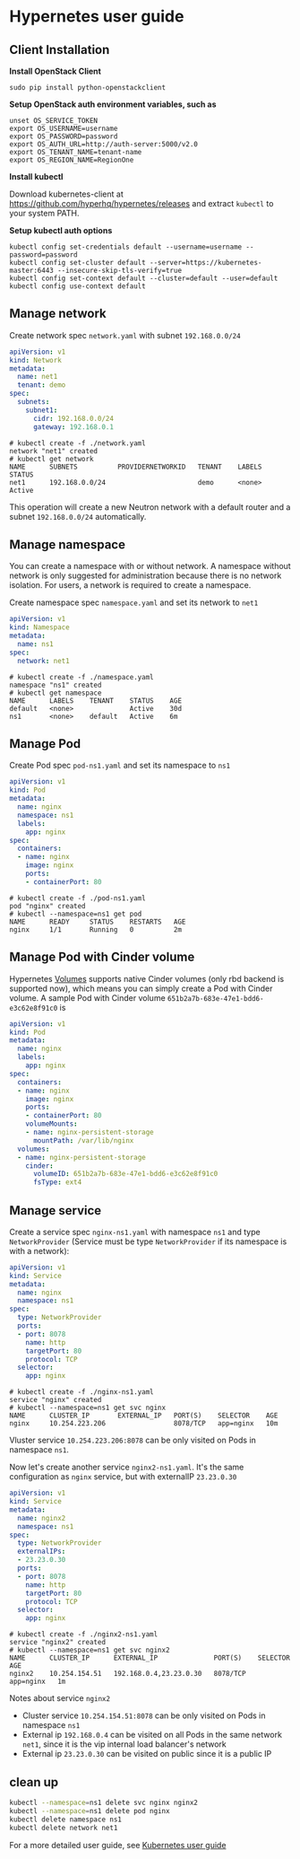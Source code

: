 # Hypernetes user guide

## Client Installation

**Install OpenStack Client**

```shell
sudo pip install python-openstackclient
```

**Setup OpenStack auth environment variables, such as**

```shell
unset OS_SERVICE_TOKEN
export OS_USERNAME=username
export OS_PASSWORD=password
export OS_AUTH_URL=http://auth-server:5000/v2.0
export OS_TENANT_NAME=tenant-name
export OS_REGION_NAME=RegionOne
```

**Install kubectl**

Download kubernetes-client at <https://github.com/hyperhq/hypernetes/releases> and extract `kubectl` to your system PATH.

**Setup kubectl auth options**

```shell
kubectl config set-credentials default --username=username --password=password
kubectl config set-cluster default --server=https://kubernetes-master:6443 --insecure-skip-tls-verify=true
kubectl config set-context default --cluster=default --user=default
kubectl config use-context default
```

## Manage network

Create network spec `network.yaml` with subnet `192.168.0.0/24`

```yaml
apiVersion: v1
kind: Network
metadata:
  name: net1
  tenant: demo
spec:
  subnets:
    subnet1:
      cidr: 192.168.0.0/24
      gateway: 192.168.0.1
```

```
# kubectl create -f ./network.yaml
network "net1" created
# kubectl get network
NAME      SUBNETS          PROVIDERNETWORKID   TENANT    LABELS    STATUS
net1      192.168.0.0/24                       demo      <none>    Active
```

This operation will create a new Neutron network with a default router and a subnet `192.168.0.0/24` automatically.

## Manage namespace

You can create a namespace with or without network. A namespace without network is only suggested for administration because there is no network isolation. For users, a network is required to create a namespace.

Create namespace spec `namespace.yaml` and set its network to `net1`

```yaml
apiVersion: v1
kind: Namespace
metadata:
  name: ns1
spec:
  network: net1
```

```
# kubectl create -f ./namespace.yaml
namespace "ns1" created
# kubectl get namespace
NAME      LABELS    TENANT    STATUS    AGE
default   <none>              Active    30d
ns1       <none>    default   Active    6m
```

## Manage Pod

Create Pod spec `pod-ns1.yaml` and set its namespace to `ns1`

```yaml
apiVersion: v1
kind: Pod
metadata:
  name: nginx
  namespace: ns1
  labels:
    app: nginx
spec:
  containers:
  - name: nginx
    image: nginx
    ports:
    - containerPort: 80
```

```
# kubectl create -f ./pod-ns1.yaml
pod "nginx" created
# kubectl --namespace=ns1 get pod
NAME      READY     STATUS    RESTARTS   AGE
nginx     1/1       Running   0          2m
```

## Manage Pod with Cinder volume

Hypernetes [Volumes](http://kubernetes.io/v1.0/docs/user-guide/volumes.html) supports native Cinder volumes (only rbd backend is supported now), which means you can simply create a Pod with Cinder volume. A sample Pod with Cinder volume `651b2a7b-683e-47e1-bdd6-e3c62e8f91c0` is

```yaml
apiVersion: v1
kind: Pod
metadata:
  name: nginx
  labels:
    app: nginx
spec:
  containers:
  - name: nginx
    image: nginx
    ports:
    - containerPort: 80
    volumeMounts:
    - name: nginx-persistent-storage
      mountPath: /var/lib/nginx
  volumes:
  - name: nginx-persistent-storage
    cinder:
      volumeID: 651b2a7b-683e-47e1-bdd6-e3c62e8f91c0
      fsType: ext4
```

## Manage service

Create a service spec `nginx-ns1.yaml` with namespace `ns1` and type `NetworkProvider` (Service must be type `NetworkProvider` if its namespace is with a network):

```yaml
apiVersion: v1
kind: Service
metadata:
  name: nginx
  namespace: ns1
spec:
  type: NetworkProvider
  ports:
  - port: 8078
    name: http
    targetPort: 80
    protocol: TCP
  selector:
    app: nginx
```

```
# kubectl create -f ./nginx-ns1.yaml
service "nginx" created
# kubectl --namespace=ns1 get svc nginx
NAME      CLUSTER_IP       EXTERNAL_IP   PORT(S)    SELECTOR    AGE
nginx     10.254.223.206                 8078/TCP   app=nginx   10m
```

Vluster service `10.254.223.206:8078` can be only visited on Pods in namespace `ns1`.

Now let's create another service `nginx2-ns1.yaml`. It's the same configuration as `nginx` service, but with externalIP `23.23.0.30`

```yaml
apiVersion: v1
kind: Service
metadata:
  name: nginx2
  namespace: ns1
spec:
  type: NetworkProvider
  externalIPs:
  - 23.23.0.30
  ports:
  - port: 8078
    name: http
    targetPort: 80
    protocol: TCP
  selector:
    app: nginx
```

```
# kubectl create -f ./nginx2-ns1.yaml
service "nginx2" created
# kubectl --namespace=ns1 get svc nginx2
NAME      CLUSTER_IP      EXTERNAL_IP              PORT(S)    SELECTOR    AGE
nginx2    10.254.154.51   192.168.0.4,23.23.0.30   8078/TCP   app=nginx   1m
```

Notes about service `nginx2`

* Cluster service `10.254.154.51:8078` can be only visited on Pods in namespace `ns1`
* External ip `192.168.0.4` can be visited on all Pods in the same network `net1`, since it is the vip internal load balancer's network
* External ip `23.23.0.30` can be visited on public since it is a public IP

## clean up

```sh
kubectl --namespace=ns1 delete svc nginx nginx2
kubectl --namespace=ns1 delete pod nginx
kubectl delete namespace ns1
kubectl delete network net1
```

For a more detailed user guide, see [Kubernetes user guide](http://kubernetes.io/v1.0/docs/user-guide/)
